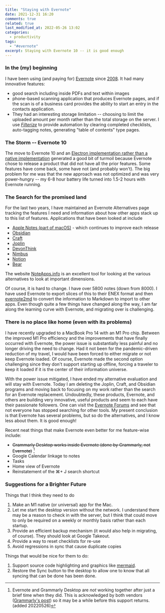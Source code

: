 ```yaml
---
title: "Staying with Evernote"
date: 2021-12-31 16:20
comments: true
related: true
last_modified_at: 2022-05-26 13:02
categories:
  - productivity
tags:
  - "#evernote"
excerpt: Staying with Evernote 10 -- it is good enough
---
```

### In the (my) beginning

I have been using (and paying for) [Evernote](https://evernote.com) since [2008](/blog/2008/08/25/evernote/).  It had many innovative features: 

* good search including inside PDFs and text within images
* phone-based scanning application that produces Evernote pages, and if the scan is of a business card provides the ability to start an entry in the contacts application.
* They had an interesting storage limitation -- choosing to limit the uploaded amount per month rather than the total storage on the server.  I use *[Filterize](https://filterize.net)* to provide automation by clearing completed checklists, auto-tagging notes, generating "table of contents" type pages.

### The Storm -- Evernote 10

The move to Evernote 10 and an [Electron implementation rather than a native implementation](https://evernote.com/blog/new-windows-mac/) generated a good bit of turmoil because Evernote chose to release a product that did not have all the prior features.  Some features have come back, some have not (and probably won't).  The big problem for me was that the new approach was not optimized and was very power-hungry -- my 6-8 hour battery life turned into 1.5-2 hours with Evernote running.

### The Search for the promised land

For the last two years, I have maintained an Evernote Alternatives page tracking the features I need and information about how other apps stack up to this list of features.  Applications that have been looked at include

* [Apple Notes (part of macOS)](https://www.apple.com/macos/monterey/features/) - which continues to improve each release
* [Obsidian](https://obsidian.md)
* [Craft](https://www.craft.do)
* [Joplin](https://joplinapp.org)
* [DevonThink](https://www.devontechnologies.com)
* [Nimbus](https://nimbusweb.me)
* [Notion](https://www.notion.so/product?fredir=1)
* [Bear](https://bear.app)

The website [NoteApps.info](https://www.noteapps.info) is an excellent tool for looking at the various alternatives to look at important dimensions.

Of course, it is hard to change.  I have over 5800 notes (down from 8000).  I have used Evernote to export slices of this to their ENEX format and then [evernote2md](https://github.com/wormi4ok/evernote2md) to convert the information to Markdown to import to other apps.  Even though quite a few things have changed along the way, I am far along the learning curve with Evernote, and migrating over is challenging.

### There is no place like home (even with its problems)

I have recently upgraded to a MacBook Pro 14 with an M1 Pro chip.  Between the improved M1 Pro efficiency and the improvements that have finally occurred with Evernote, the power issue is substantially less painful and no longer driving the need to change.  Had it not been for the pandemic-driven reduction of my travel, I would have been forced to either migrate or not keep Evernote loaded.  Of course, Evernote made the second option challenging since they don't support starting up offline, forcing a traveler to keep it loaded if it is the center of their information universe.

With the power issue mitigated, I have ended my alternative evaluation and will stay with Evernote.  Today I am deleting the Joplin, Craft, and Obsidian programs and moving back to focusing on my work rather than the search for an Evernote replacement.  Undoubtedly, these products, Evernote, and others are building very innovative, useful products and seem to each have their passionate followers.  One can visit the [Evernote Forums](https://discussions.evernote.com) and see that not everyone has stopped searching for other tools.  My present conclusion is that Evernote has several problems, but so do the alternatives, and I know less about them.  It is good enough!

Recent neat things that make Evernote even better for me feature-wise include:

* <del>Grammarly Desktop works inside Evernote (done by Grammarly, not Evernote)</del> [^1]
* Google Calendar linkage to notes
* Tasks
* Home view of Evernote
* Reinstatement of the ⌘+ J search shortcut


### Suggestions for a Brighter Future

Things that I think they need to do

1. Make an M1 native (or universal) app for the Mac.
2. Let me start the desktop version without the network.  I understand there may be a reason to check in with the server, but I think that could move to only be required on a weekly or monthly basis rather than each startup.
3. Provide an efficient backup mechanism (it would also help in migrating, of course). They should look at Google Takeout.
4. Provide a way to reset checklists for re-use
5. Avoid regressions in sync that cause duplicate copies

Things that would be nice for them to do:

1. Support source code highlighting and graphics like [mermaid](https://mermaid-js.github.io/mermaid/#/).
2. Restore the Sync button to the desktop to allow one to know that all syncing that can be done has been done.


[^1]:  Evernote and Grammarly Desktop are *not* working together after just a brief time when they did.  This is acknowledged by both vendors ([Grammarly's post][GPost]) so it may be a while before this support returns. (added 20220526)

[GPost]: https://support.grammarly.com/hc/en-us/articles/4428282986893-Grammarly-for-Mac-doesn-t-work-in-certain-apps-for-Mac